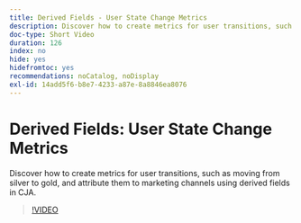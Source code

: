 ```yaml
---
title: Derived Fields - User State Change Metrics
description: Discover how to create metrics for user transitions, such as moving from silver to gold, and attribute them to marketing channels using derived fields in CJA.
doc-type: Short Video
duration: 126
index: no
hide: yes
hidefromtoc: yes
recommendations: noCatalog, noDisplay
exl-id: 14add5f6-b8e7-4233-a87e-8a8846ea8076
---
```

# Derived Fields: User State Change Metrics

Discover how to create metrics for user transitions, such as moving from silver to gold, and attribute them to marketing channels using derived fields in CJA.

<!-- 85_S103_3442450_125_derived-fields-user-state-change-metrics -->
>[!VIDEO](https://video.tv.adobe.com/v/3458355/?learn=on&enablevpops=true)
